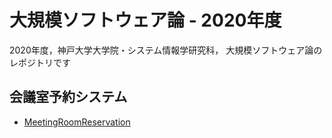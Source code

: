 # 大規模ソフトウェア論 - 2020年度

2020年度，神戸大学大学院・システム情報学研究科，
大規模ソフトウェア論のレポジトリです

## 会議室予約システム

- [MeetingRoomReservation](./MeetingRoomReservation/README.md)







